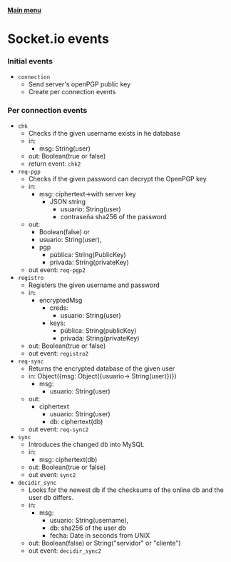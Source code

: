 #### [Main menu](index.md)
# Socket.io events

### Initial events
- `connection`
  - Send server's openPGP public key
  - Create per connection events

### Per connection events
- `chk`
  - Checks if the given username exists in he database
  - in: 
    - msg: String(user)
  - out: Boolean(true or false)
  - return event: `chk2`
- `req-pgp`
  - Checks if the given password can decrypt the OpenPGP key
  - in: 
    - msg: ciphertext->with server key
      - JSON string
        - usuario: String(user)
        - contraseña sha256 of the password
  - out:
    - Boolean(false) or 
    - usuario: String(user),
    - pgp
      - pública: String(PublicKey)
      - privada: String(privateKey)
  - out event: `req-pgp2`
- `registro`
  - Registers the given username and password
  - in:
    - encryptedMsg
      - creds:
        - usuario: String(user)
      - keys:
        - pública: String(publicKey)
        - privada: String(privateKey)
  - out: Boolean(true or false)
  - out event: `registro2`
- `req-sync`
  - Returns the encrypted database of the given user
  - in: Object({msg: Object({usuario-> String(user)})})
    - msg:
      - usuario: String(user)
  - out:
    - ciphertext
      - usuario: String(user)
      - db: ciphertext(db)
  - out event: `req-sync2`
- `sync`
  - Introduces the changed db into MySQL
  - in: 
    - msg: ciphertext(db)
  - out: Boolean(true or false)
  - out event: `sync2`
- `decidir_sync`
  - Looks for the newest db if the checksums of the online db and the user db differs.
  - in: 
    - msg:
      - usuario: String(username),
      - db: sha256 of the user db
      - fecha: Date in seconds from UNIX
  - out: Boolean(false) or String("servidor" or "cliente")
  - out event: `decidir_sync2`
